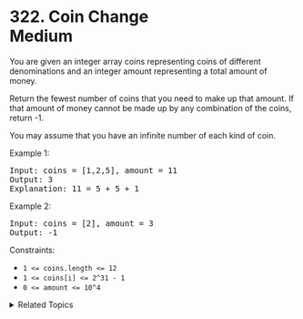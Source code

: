 # 322. Coin Change<br> Medium

You are given an integer array coins representing coins of different denominations and an integer amount representing a total amount of money.

Return the fewest number of coins that you need to make up that amount. If that amount of money cannot be made up by any combination of the coins, return -1.

You may assume that you have an infinite number of each kind of coin.

Example 1:

<pre>
Input: coins = [1,2,5], amount = 11
Output: 3
Explanation: 11 = 5 + 5 + 1
</pre>

Example 2:

<pre>
Input: coins = [2], amount = 3
Output: -1
</pre>

Constraints:

- `1 <= coins.length <= 12`
- `1 <= coins[i] <= 2^31 - 1`
- `0 <= amount <= 10^4`

<details>

<summary> Related Topics </summary>

-   `Dynamic Programming`
-   `BFS`

</details>
